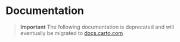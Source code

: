 # Documentation

> **Important**
> The following documentation is deprecated and will eventually be migrated to [docs.carto.com](https://docs.carto.com/carto-self-hosted)
